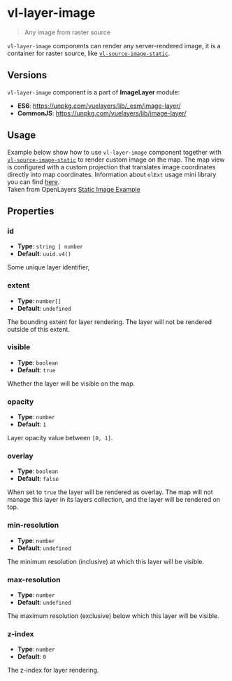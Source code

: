 # vl-layer-image

> Any image from raster source

`vl-layer-image` components can render any server-rendered image, it is a container for
raster source, like [`vl-source-image-static`](component/image-static-source.md).

## Versions

`vl-layer-image` component is a part of **ImageLayer** module:

- **ES6**: https://unpkg.com/vuelayers/lib/_esm/image-layer/
- **CommonJS**: https://unpkg.com/vuelayers/lib/image-layer/

## Usage

Example below show how to use `vl-layer-image` component together with [`vl-source-image-static`](component/image-static-source.md)
to render custom image on the map. The map view is configured with a custom projection that translates image coordinates 
directly into map coordinates. Information about `olExt` usage mini library you can find [here](misc/ol-ext.md).   
Taken from OpenLayers [Static Image Example](http://openlayers.org/en/latest/examples/static-image.html) 

<vuep template="#usage-example"></vuep>

<script v-pre type="text/x-template" id="usage-example">
<template>
  <vl-map :load-tiles-while-animating="true" :load-tiles-while-interacting="true" style="height: 400px">
    <vl-view :projection="projection" :zoom.sync="zoom" :center.sync="center" :rotation.sync="rotation"></vl-view>

    <vl-layer-image id="xkcd">
      <vl-source-image-static :url="imgUrl" :size="imgSize" :extent="imgExtent" :projection="projection"></vl-source-image-static>
    </vl-layer-tile>
  </vl-map>
</template>

<script>
  // Map views always need a projection.  Here we just want to map image
  // coordinates directly to map coordinates, so we create a projection that uses
  // the image extent in pixels.
  let size = [1024, 968]
  let extent = [0, 0, ...size]
  // create custom projection for image 
  let customProj = VueLayers.olExt.createProj({
    code: 'xkcd-image',
    units: 'pixels',
    extent,
  })
  // add it to the list of known projections
  VueLayers.olExt.addProj(customProj)

  export default {
    data () {
      return { 
        zoom: 2,
        maxZoom: 8,
        center: [size[0] / 2, size[1] / 2],
        rotation: 0,
        projection: customProj.getCode(),
        imgUrl: 'https://imgs.xkcd.com/comics/online_communities.png',
        imgCopyright: '© <a href="http://xkcd.com/license.html">xkcd</a>',
        imgSize: size,
        imgExtent: extent,
      }
    },
  }
</script>
</script>

## Properties

### id

- **Type**: `string | number`
- **Default**: `uuid.v4()`

Some unique layer identifier,

### extent

- **Type**: `number[]`
- **Default**: `undefined`

The bounding extent for layer rendering. The layer will not be rendered outside of this extent.

### visible

- **Type**: `boolean`
- **Default**: `true`

Whether the layer will be visible on the map.

### opacity

- **Type**: `number`
- **Default**: `1`

Layer opacity value between `[0, 1]`.

### overlay

- **Type**: `boolean`
- **Default**: `false`

When set to `true` the layer will be rendered as overlay. The map will not manage this layer in its layers collection, 
and the layer will be rendered on top.

### min-resolution

- **Type**: `number`
- **Default**: `undefined`

The minimum resolution (inclusive) at which this layer will be visible.

### max-resolution

- **Type**: `number`
- **Default**: `undefined`

The maximum resolution (exclusive) below which this layer will be visible.

### z-index

- **Type**: `number`
- **Default**: `0`

The z-index for layer rendering.   
